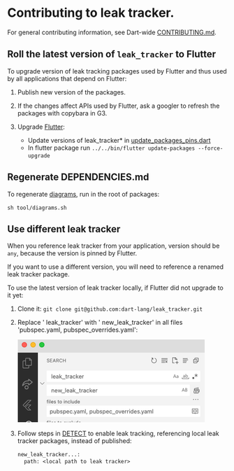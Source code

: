 # Contributing to leak tracker.

For general contributing information, see Dart-wide [CONTRIBUTING.md](https://github.com/dart-lang/.github/blob/main/CONTRIBUTING.md).

##  Roll the latest version of `leak_tracker` to Flutter

To upgrade version of leak tracking packages used by Flutter and thus used by
all applications that depend on Flutter:

1. Publish new version of the packages.

2. If the changes affect APIs used by Flutter,
   ask a googler to refresh the packages with copybara in G3.

3. Upgrade [Flutter](https://github.com/flutter/flutter):

    - Update versions of leak_tracker* in [update_packages_pins.dart](https://github.com/flutter/flutter/blob/main/packages/flutter_tools/lib/src/update_packages_pins.dart)
    - In flutter package run `../../bin/flutter update-packages --force-upgrade`

## Regenerate DEPENDENCIES.md

To regenerate [diagrams](https://pub.dev/packages/layerlens), run in the root of packages:

```shell
sh tool/diagrams.sh
```

## Use different leak tracker

When you reference leak tracker from your application, version should be `any`, because
the version is pinned by Flutter.

If you want to use a different version, you will need to reference a renamed leak tracker package.

To use the latest version of leak tracker locally, if Flutter did not upgrade to it yet:

1. Clone it: `git clone git@github.com:dart-lang/leak_tracker.git`

2. Replace ' leak_tracker' with ' new_leak_tracker' in all files 'pubspec.yaml, pubspec_overrides.yaml':

   ![replace](images/rename.png "Rename leak_tracker")

3. Follow steps in [DETECT](./DETECT.md) to enable leak tracking, referencing
   local leak tracker packages, instead of published:

   ```
   new_leak_tracker...:
     path: <local path to leak tracker>
   ```
